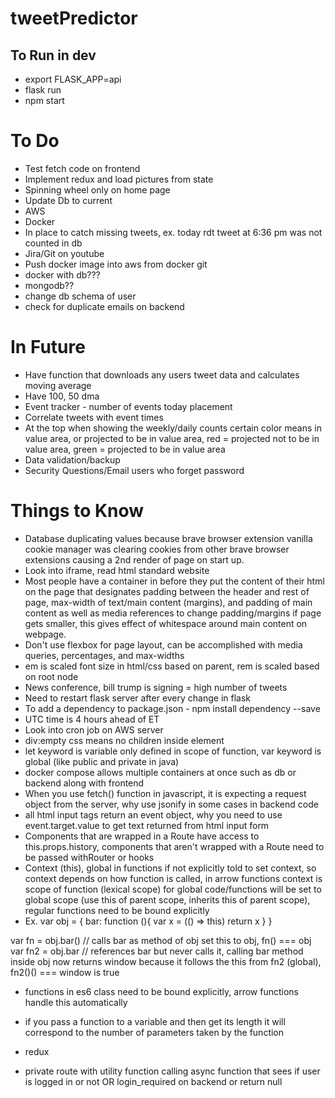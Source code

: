 # tweetPredictor
## To Run in dev
* export FLASK_APP=api
* flask run
* npm start

# To Do
* Test fetch code on frontend 
* Implement redux and load pictures from state
* Spinning wheel only on home page
* Update Db to current
* AWS
* Docker
* In place to catch missing tweets, ex. today rdt tweet at 6:36 pm was not counted in db
* Jira/Git on youtube
* Push docker image into aws from docker git
* docker with db???
* mongodb??
* change db schema of user
* check for duplicate emails on backend

# In Future
* Have function that downloads any users tweet data and calculates moving average
* Have 100, 50 dma
* Event tracker - number of events today placement
* Correlate tweets with event times
* At the top when showing the weekly/daily counts certain color means in value area, or projected to be in value area, red =  projected not to be in value area, green = projected to be in value area
* Data validation/backup
* Security Questions/Email users who forget password


# Things to Know
* Database duplicating values because brave browser extension vanilla cookie manager was clearing cookies from other brave browser extensions causing a 2nd render of page on start up.
* Look into iframe, read html standard website
* Most people have a container in before they put the content of their html on the page that designates padding between the header and rest of page, max-width of text/main content (margins), and padding of main content as well as media references to change padding/margins if page gets smaller, this gives effect of whitespace around main content on webpage.
* Don't use flexbox for page layout, can be accomplished with media queries, percentages, and max-widths
* em is scaled font size in html/css based on parent, rem is scaled based on root node
* News conference, bill trump is signing = high number of tweets
* Need to restart flask server after every change in flask
* To add a dependency to package.json - npm install dependency --save
* UTC time is 4 hours ahead of ET
* Look into cron job on AWS server
* div:empty css means no children inside element
* let keyword is variable only defined in scope of function, var keyword is global (like public and private in java)
* docker compose allows multiple containers at once such as db or backend along with frontend
* When you use fetch() function in javascript, it is expecting a request object from the server, why use jsonify in some cases in backend code
* all html input tags return an event object, why you need to use event.target.value to get text returned from html input form
* Components that are wrapped in a Route have access to this.props.history, components that aren't wrapped with a Route need to be passed withRouter or hooks
* Context (this), global in functions if not explicitly told to set context, so context depends on how function is called, in arrow functions context is scope of function (lexical scope) for global code/functions will be set to global scope (use this of parent scope, inherits this of parent scope), regular functions need to be bound explicitly
* Ex. 
var obj = {
    bar: function (){
        var x = (() => this)
        return x
    }
}

var fn = obj.bar() // calls bar as method of obj set this to obj, fn() === obj
var fn2 = obj.bar // references bar but never calls it, calling bar method inside obj now returns window because it follows the this from fn2 (global), fn2()() === window is true
* functions in es6 class need to be bound explicitly, arrow functions handle this automatically
* if you pass a function to a variable and then get its length it will correspond to the number of parameters taken by the function

* redux
* private route with utility function calling async function that sees if user is logged in or not OR login_required on backend or return null